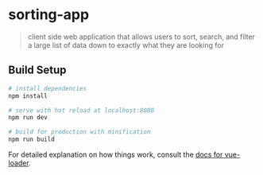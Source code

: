 # sorting-app

> client side web application that allows users to sort, search, and filter a large list of data down to exactly what they are looking for

## Build Setup

``` bash
# install dependencies
npm install

# serve with hot reload at localhost:8080
npm run dev

# build for production with minification
npm run build
```

For detailed explanation on how things work, consult the [docs for vue-loader](http://vuejs.github.io/vue-loader).
